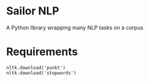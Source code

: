 # Sailor NLP
A Python library wrapping many NLP tasks on a corpus



# Requirements
```
nltk.download('punkt')
nltk.download('stopwords')
```